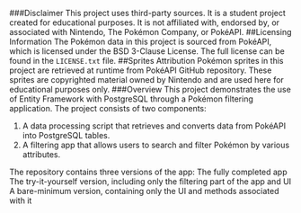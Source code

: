 ###Disclaimer
This project uses third-party sources. It is a student project created for educational purposes. It is not affiliated with, endorsed by, or associated with Nintendo, The Pokémon Company, or PokéAPI.
##Licensing Information
The Pokémon data in this project is sourced from PokéAPI, which is licensed under the BSD 3-Clause License. The full license can be found in the `LICENSE.txt` file.
##Sprites Attribution
Pokémon sprites in this project are retrieved at runtime from PokéAPI GitHub repository. These sprites are copyrighted material owned by Nintendo and are used here for educational purposes only.
###Overview
This project demonstrates the use of Entity Framework with PostgreSQL through a Pokémon filtering application. The project consists of two components:
1. A data processing script that retrieves and converts data from PokéAPI into PostgreSQL tables.
2. A filtering app that allows users to search and filter Pokémon by various attributes.

The repository contains three versions of the app:
The fully completed app
The try-it-yourself version, including only the filtering part of the app and UI
A bare-minimum version, containing only the UI and methods associated with it
